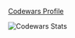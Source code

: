 [Codewars Profile](https://www.codewars.com/users/kirabin)

![Codewars Stats](https://www.codewars.com/users/kirabin/badges/small)
